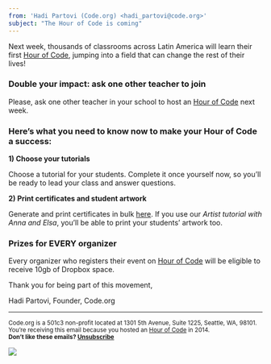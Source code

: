 ```yaml
---
from: 'Hadi Partovi (Code.org) <hadi_partovi@code.org>'
subject: "The Hour of Code is coming"
---
```


Next week, thousands of classrooms across Latin America will learn their first [Hour of Code](https://hourofcode.com/br), jumping into a field that can change the rest of their lives!

### Double your impact: ask one other teacher to join
Please, ask one other teacher in your school to host an [Hour of Code](https://hourofcode.com/br) next week.

### Here’s what you need to know now to make your Hour of Code a success:

**1) Choose your tutorials**

Choose a tutorial for your students. Complete it once yourself now, so you’ll be ready to lead your class and answer questions. 

**2) Print certificates and student artwork**
 
Generate and print certificates in bulk [here](https://code.org/certificates). If you use our *Artist tutorial with Anna and Elsa*, you’ll be able to print your students’ artwork too.

### Prizes for **EVERY** organizer
Every organizer who registers their event on [Hour of Code](http://hourofcode.com/br) will be eligible to receive 10gb of Dropbox space. 

Thank you for being part of this movement, 

Hadi Partovi,
Founder, Code.org

<p>
<hr/>
<small>
Code.org is a 501c3 non-profit located at 1301 5th Avenue, Suite 1225, Seattle, WA, 98101. You’re receiving this email because you hosted an <a href="https://hourofcode.com/">Hour of Code</a> in 2014. <br /><strong>Don’t like these emails? <a href="<%= unsubscribe_link %>">Unsubscribe</a></strong>
</small></p>

![](<%= tracking_pixel %>)
 